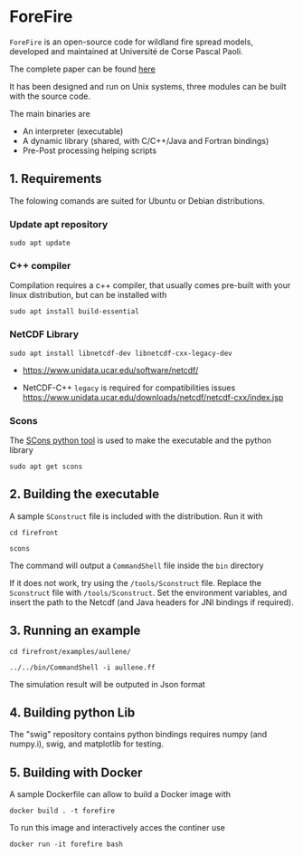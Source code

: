 # ForeFire

<!-- ![logo](./doc/ForeFire.jpg) -->

`ForeFire` is an open-source code for wildland fire spread models, developed and maintained at Université de Corse Pascal Paoli.

The complete paper can be found [here](https://www.researchgate.net/publication/278769168_ForeFire_open-source_code_for_wildland_fire_spread_models)


It has been designed and run on Unix systems, three modules can be built with the source code.

The main binaries are
  
  - An interpreter (executable)
  - A dynamic library (shared, with C/C++/Java and Fortran bindings)
  - Pre-Post processing helping scripts

## 1. Requirements

The folowing comands are suited for Ubuntu or Debian distributions.

### Update apt repository
```
sudo apt update
```

### C++ compiler
Compilation requires a c++ compiler, that usually comes pre-built with your linux distribution, but can be installed with
```
sudo apt install build-essential
```

### NetCDF Library 

```
sudo apt install libnetcdf-dev libnetcdf-cxx-legacy-dev
```

- https://www.unidata.ucar.edu/software/netcdf/

- NetCDF-C++ `legacy` is required for compatibilities issues
https://www.unidata.ucar.edu/downloads/netcdf/netcdf-cxx/index.jsp


### Scons

The [SCons python tool](https://www.scons.org/) is used to make the executable and the python library
```
sudo apt get scons
```

## 2. Building the executable

A sample `SConstruct` file is included with the distribution.
Run it with
```
cd firefront

scons
```
The command will output a `CommandShell` file inside the `bin` directory

If it does not work, try using the `/tools/Sconstruct` file. Replace the `Sconstruct` file with `/tools/Sconstruct`. Set the environment variables, and insert the path to the Netcdf (and Java headers for JNI bindings if required).

## 3. Running an example

```
cd firefront/examples/aullene/

../../bin/CommandShell -i aullene.ff
```
The simulation result will be outputed in Json format

## 4. Building python Lib
The "swig" repository contains python bindings requires numpy (and numpy.i), swig, and matplotlib for testing. 

## 5. Building with Docker
A sample Dockerfile can allow to build a Docker image with
```
docker build . -t forefire
```

To run this image and interactively acces the continer use
```
docker run -it forefire bash
```